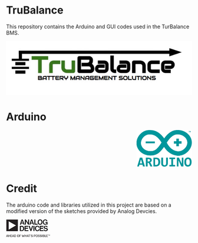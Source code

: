# TruBalance

This repository contains the Arduino and GUI codes used in the TurBalance BMS.

<p align="left">
<img src="images/logo.JPG">
</p>

# Arduino

<p align="right">
<img src="images/arduino.png" width="150" height="100">
</p>

# Credit

The arduino code and libraries utilized in this project are based on a modified version
of the sketches provided by Analog Devcies. 

<p align="left">
  <img src="images/analogDevices.png">
</p>
